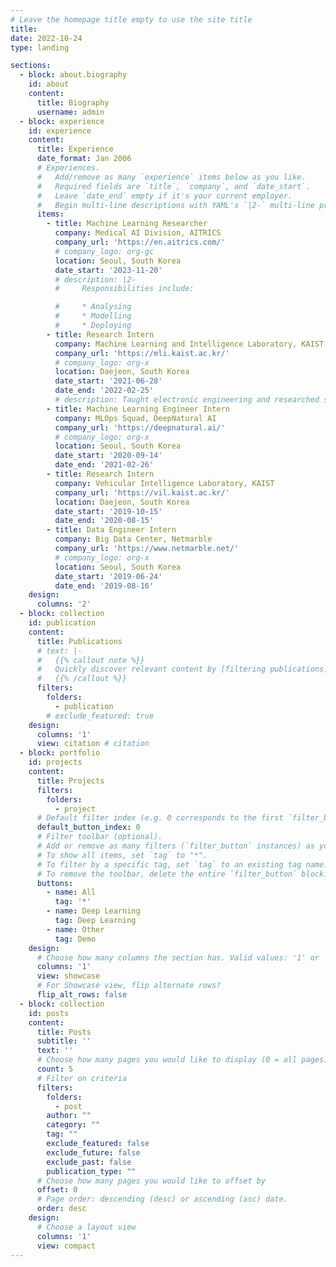 ```yaml
---
# Leave the homepage title empty to use the site title
title:
date: 2022-10-24
type: landing

sections:
  - block: about.biography
    id: about
    content:
      title: Biography
      username: admin
  - block: experience
    id: experience
    content:
      title: Experience
      date_format: Jan 2006
      # Experiences.
      #   Add/remove as many `experience` items below as you like.
      #   Required fields are `title`, `company`, and `date_start`.
      #   Leave `date_end` empty if it's your current employer.
      #   Begin multi-line descriptions with YAML's `|2-` multi-line prefix.
      items:
        - title: Machine Learning Researcher
          company: Medical AI Division, AITRICS
          company_url: 'https://en.aitrics.com/'
          # company_logo: org-gc
          location: Seoul, South Korea
          date_start: '2023-11-20'
          # description: |2-
          #     Responsibilities include:

          #     * Analysing
          #     * Modelling
          #     * Deploying
        - title: Research Intern
          company: Machine Learning and Intelligence Laboratory, KAIST
          company_url: 'https://mli.kaist.ac.kr/'
          # company_logo: org-x
          location: Daejeon, South Korea
          date_start: '2021-06-28'
          date_end: '2022-02-25'
          # description: Taught electronic engineering and researched semiconductor physics.
        - title: Machine Learning Engineer Intern
          company: MLOps Squad, DeepNatural AI
          company_url: 'https://deepnatural.ai/'
          # company_logo: org-x
          location: Seoul, South Korea
          date_start: '2020-09-14'
          date_end: '2021-02-26'
        - title: Research Intern
          company: Vehicular Intelligence Laboratory, KAIST
          company_url: 'https://vil.kaist.ac.kr/'
          location: Daejeon, South Korea
          date_start: '2019-10-15'
          date_end: '2020-08-15'
        - title: Data Engineer Intern
          company: Big Data Center, Netmarble
          company_url: 'https://www.netmarble.net/'
          # company_logo: org-x
          location: Seoul, South Korea
          date_start: '2019-06-24'
          date_end: '2019-08-16'
    design:
      columns: '2'
  - block: collection
    id: publication
    content:
      title: Publications
      # text: |-
      #   {{% callout note %}}
      #   Quickly discover relevant content by [filtering publications](./publication/).
      #   {{% /callout %}}
      filters:
        folders:
          - publication
        # exclude_featured: true
    design:
      columns: '1'
      view: citation # citation
  - block: portfolio
    id: projects
    content:
      title: Projects
      filters:
        folders:
          - project
      # Default filter index (e.g. 0 corresponds to the first `filter_button` instance below).
      default_button_index: 0
      # Filter toolbar (optional).
      # Add or remove as many filters (`filter_button` instances) as you like.
      # To show all items, set `tag` to "*".
      # To filter by a specific tag, set `tag` to an existing tag name.
      # To remove the toolbar, delete the entire `filter_button` block.
      buttons:
        - name: All
          tag: '*'  
        - name: Deep Learning
          tag: Deep Learning
        - name: Other
          tag: Demo
    design:
      # Choose how many columns the section has. Valid values: '1' or '2'.
      columns: '1'
      view: showcase
      # For Showcase view, flip alternate rows?
      flip_alt_rows: false
  - block: collection
    id: posts
    content:
      title: Posts
      subtitle: ''
      text: ''
      # Choose how many pages you would like to display (0 = all pages)
      count: 5
      # Filter on criteria
      filters:
        folders:
          - post
        author: ""
        category: ""
        tag: ""
        exclude_featured: false
        exclude_future: false
        exclude_past: false
        publication_type: ""
      # Choose how many pages you would like to offset by
      offset: 0
      # Page order: descending (desc) or ascending (asc) date.
      order: desc
    design:
      # Choose a layout view
      columns: '1'
      view: compact
---
```

